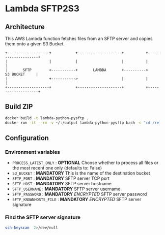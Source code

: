 # Lambda SFTP2S3

## Architecture

This AWS Lambda function fetches files from an SFTP server and copies them onto a
given S3 Bucket.

```
+-------------------+           +--------------------+          +--------------------+
|                   |           |                    |          |                    |
|       SFTP        <-----------+       LAMBDA       +---------->      S3 BUCKET     |
|                   +----------->                    |          |                    |
+-------------------+           +--------------------+          +--------------------+
```

## Build ZIP

```bash
docker build -t lambda-python-pysftp .
docker run -it --rm -v ~/:/output lambda-python-pysftp bash -c "cd /release; zip -r /output/sftp2S3.zip ."
```

## Configuration

### Environment variables

- `PROCESS_LATEST_ONLY` : **OPTIONAL** Choose whether to process all files or the most recent one only (defaults to: False)
- `S3_BUCKET` : **MANDATORY** This is the name of the destination bucket
- `SFTP_PORT` : **MANDATORY** SFTP server TCP port
- `SFTP_HOST` : **MANDATORY** SFTP server hostname
- `SFTP_USERNAME` : **MANDATORY** SFTP server username
- `SFTP_PASSWORD` : **MANDATORY** *ENCRYPTED* SFTP server password
- `SFTP_KNOWNHOSTS_FILE` : **MANDATORY** _ENCRYPTED_ SFTP server signature

### Find the SFTP server signature

```bash
ssh-keyscan  2>/dev/null
```
